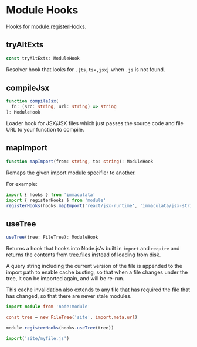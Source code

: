 # Module Hooks


Hooks for [module.registerHooks](https://nodejs.org/api/module.html#moduleregisterhooksoptions).

## tryAltExts

```ts
const tryAltExts: ModuleHook
```

Resolver hook that looks for `.{ts,tsx,jsx}` when `.js` is not found.



## compileJsx

```ts
function compileJsx(
  fn: (src: string, url: string) => string
): ModuleHook
```

Loader hook for JSX/JSX files which just passes the
source code and file URL to your function to compile.



## mapImport

```ts
function mapImport(from: string, to: string): ModuleHook
```

Remaps the given import module specifier to another.

For example:

```ts
import { hooks } from 'immaculata'
import { registerHooks } from 'module'
registerHooks(hooks.mapImport('react/jsx-runtime', 'immaculata/jsx-strings.js'))
```



## useTree

```typescript
useTree(tree: FileTree): ModuleHook
```

Returns a hook that hooks into Node.js's
built in `import` and `require`
and returns the contents from [tree.files](filetree.md#files)
instead of loading from disk.

A query string including the current version of the file
is appended to the import path to enable cache busting,
so that when a file changes under the tree, it can be
imported again, and will be re-run.

This cache invalidation also extends to any file that
has required the file that has changed, so that there
are never stale modules.

```ts
import module from 'node:module'

const tree = new FileTree('site', import.meta.url)

module.registerHooks(hooks.useTree(tree))

import('site/myfile.js')
```
